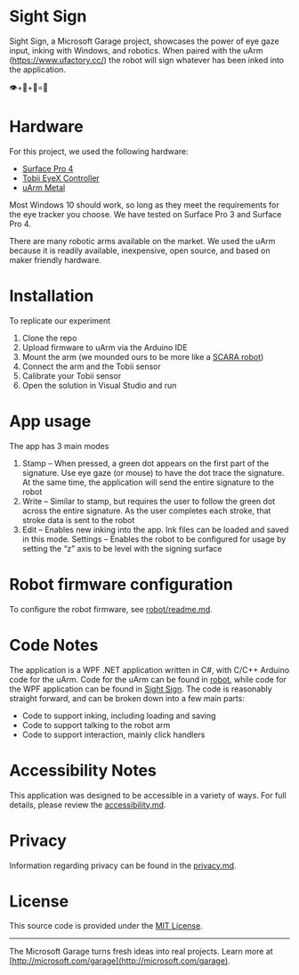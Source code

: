 # Sight Sign

Sight Sign, a Microsoft Garage project, showcases the power of eye gaze input, inking with Windows, and robotics.  When paired with the uArm (https://www.ufactory.cc/) the robot will sign whatever has been inked into the application.  

👁+🐙+🤖=🎉 

# Hardware

For this project, we used the following hardware:

- [Surface Pro 4](https://www.microsoft.com/surface/en-us/devices/surface-pro-4)
- [Tobii EyeX Controller](http://www.tobii.com/xperience/products/)
- [uArm Metal](https://www.ufactory.cc/en/uarm_metal/)

Most Windows 10 should work, so long as they meet the requirements for the eye tracker you choose. We have tested on Surface Pro 3 and Surface Pro 4.

There are many robotic arms available on the market. We used the uArm because it is readily available, inexpensive, open source, and based on maker friendly hardware.

# Installation

To replicate our experiment

1. Clone the repo
2. Upload firmware to uArm via the Arduino IDE
3. Mount the arm (we mounded ours to be more like a [SCARA robot](robot/readme.md#scara-mode))
4. Connect the arm and the Tobii sensor
5. Calibrate your Tobii sensor
5. Open the solution in Visual Studio and run

# App usage
The app has 3 main modes

1. Stamp – When pressed, a green dot appears on the first part of the signature.  Use eye gaze (or mouse) to have the dot trace the signature.  At the same time, the application will send the entire signature to the robot
2. Write – Similar to stamp, but requires the user to follow the green dot across the entire signature.  As the user completes each stroke, that stroke data is sent to the robot
3. Edit – Enables new inking into the app.  Ink files can be loaded and saved in this mode.
Settings – Enables the robot to be configured for usage by setting the “z” axis to be level with the signing surface

# Robot firmware configuration

To configure the robot firmware, see [robot/readme.md](robot/readme.md).

# Code Notes

The application is a WPF .NET application written in C#, with C/C++ Arduino code for the uArm. Code for the uArm can be found in [robot](robot), while code for the WPF application can be found in [Sight Sign](SightSign). The code is reasonably straight forward, and can be broken down into a few main parts:

- Code to support inking, including loading and saving
- Code to support talking to the robot arm
- Code to support interaction, mainly click handlers

# Accessibility Notes

This application was designed to be accessible in a variety of ways. For full details, please review the [accessibility.md](docs/Accessibility.md).

# Privacy

Information regarding privacy can be found in the [privacy.md](docs/privacy.md).

# License

This source code is provided under the [MIT License](LICENSE).

---

The Microsoft Garage turns fresh ideas into real projects. Learn more at [http://microsoft.com/garage](http://microsoft.com/garage).
